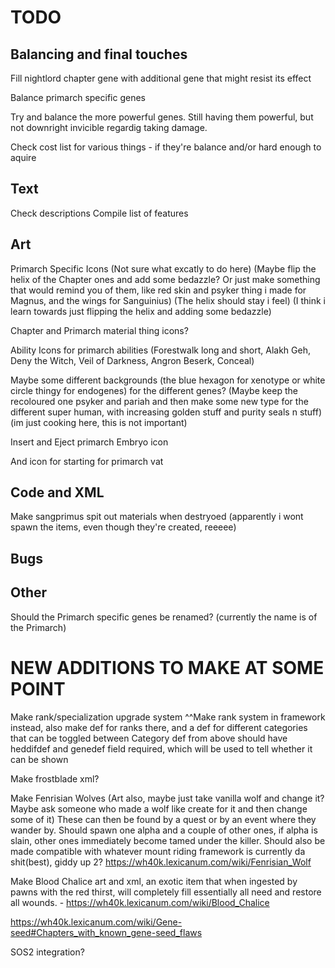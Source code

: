 # TODO

## Balancing and final touches
Fill nightlord chapter gene with additional gene that might resist its effect

Balance primarch specific genes

Try and balance the more powerful genes. Still having them powerful, but not downright invicible regardig taking damage.

Check cost list for various things - if they're balance and/or hard enough to aquire

## Text
Check descriptions
Compile list of features

## Art

Primarch Specific Icons (Not sure what excatly to do here) (Maybe flip the helix of the Chapter ones and add some bedazzle? Or just make something that would remind you of them, like red skin and psyker thing i made for Magnus, and the wings for Sanguinius) (The helix should stay i feel) (I think i learn towards just flipping the helix and adding some bedazzle)

Chapter and Primarch material thing icons?

Ability Icons for primarch abilities (Forestwalk long and short, Alakh Geh, Deny the Witch, Veil of Darkness, Angron Beserk, Conceal)

Maybe some different backgrounds (the blue hexagon for xenotype or white circle thingy for endogenes) for the different genes? (Maybe keep the recoloured one psyker and pariah and then make some new type for the different super human, with increasing golden stuff and purity seals n stuff) (im just cooking here, this is not important)
    
Insert and Eject primarch Embryo icon

And icon for starting for primarch vat

## Code and XML

Make sangprimus spit out materials when destryoed (apparently i wont spawn the items, even though they're created, reeeee)

## Bugs


## Other
Should the Primarch specific genes be renamed? (currently the name is of the Primarch)

# NEW ADDITIONS TO MAKE AT SOME POINT

Make rank/specialization upgrade system
^^Make rank system in framework instead, also make def for ranks there, and a def for different categories that can be toggled between
Category def from above should have heddifdef and genedef field required, which will be used to tell whether it can be shown

Make frostblade xml?

Make Fenrisian Wolves (Art also, maybe just take vanilla wolf and change it? Maybe ask someone who made a wolf like create for it and then change some of it)
These can then be found by a quest or by an event where they wander by. 
Should spawn one alpha and a couple of other ones, if alpha is slain, other ones immediately become tamed under the killer. Should also be made compatible with whatever mount riding framework is currently da shit(best), giddy up 2?
https://wh40k.lexicanum.com/wiki/Fenrisian_Wolf 

Make Blood Chalice art and xml, an exotic item that when ingested by pawns with the red thirst, will completely fill essentially all need and restore all wounds. - https://wh40k.lexicanum.com/wiki/Blood_Chalice 


https://wh40k.lexicanum.com/wiki/Gene-seed#Chapters_with_known_gene-seed_flaws

SOS2 integration?